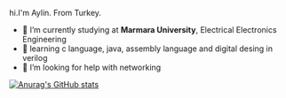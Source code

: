hi.I'm Aylin. From Turkey.
- 🔭 I’m currently studying at **Marmara University**, Electrical Electronics Engineering
- 🌱  learning c language, java, assembly language and digital desing in verilog
- 🤔 I’m looking for help with networking




[![Anurag's GitHub stats](https://github-readme-stats.vercel.app/api?username=aylinxd)](https://github.com/anuraghazra/github-readme-stats)
